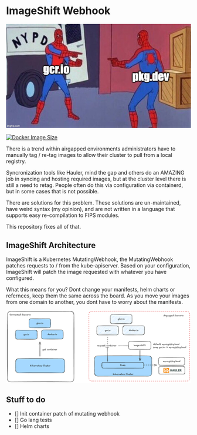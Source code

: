 # ImageShift Webhook

![meme](./imageswap-meme.jpg)

[![Docker Image Size](https://badgen.net/docker/size/wcrum/webhook/latest/arm64?icon=docker&label=Image%20Size)](https://hub.docker.com/r/wcrum/webhook/)

There is a trend within airgapped environments administrators have to manually tag / re-tag images to allow their cluster to pull from a local registry.

Syncronization tools like Hauler, mind the gap and others do an AMAZING job in syncing and hosting required images, but at the cluster level there is still a need to retag. People often do this via configuration via containerd, but in some cases that is not possible.

There are solutions for this problem. These solutions are un-maintained, have weird syntax (my opinion), and are not written in a language that supports easy re-compilation to FIPS modules.

This repository fixes all of that.

## ImageShift Architecture

ImageShift is a Kubernetes MutatingWebhook, the MutatingWebhook patches requests to / from the kube-apiserver. Based on your configuration, ImageShift will patch the image requested with whatever you have configured. 

What this means for you? Dont change your manifests, helm charts or refernces, keep them the same across the board. As you move your images from one domain to another, you dont have to worry about the manifests.

![arch](./image.png)


## Stuff to do

- [] Init container patch of mutating webhook
- [] Go lang tests
- [] Helm charts